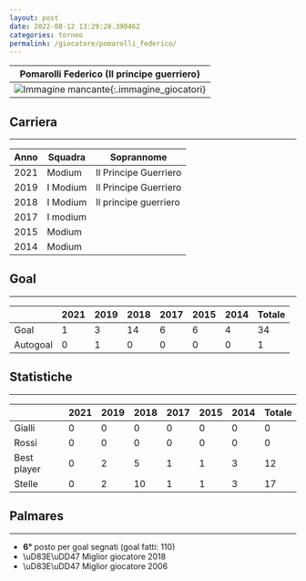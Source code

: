 ```yaml
---
layout: post
date: 2022-08-12 13:29:28.390462
categories: torneo
permalink: /giocatore/pomarolli_federico/
---
```

<link rel='stylesheets' href='./../assets/giocatori.css'>

| Pomarolli Federico (Il principe guerriero) |
|:-----:|
| ![Immagine mancante]('./../../assets/giocatori/pomarolli_federico.png){:.immagine_giocatori} |


## Carriera
----

|Anno|Squadra|Soprannome|
|:---:|---|---|
|2021|Modium|Il Principe Guerriero|
|2019|I Modium|Il Principe Guerriero|
|2018|I Modium|Il principe guerriero|
|2017|I modium||
|2015|Modium||
|2014|Modium||


## Goal
----

| |2021|2019|2018|2017|2015|2014| Totale |
|---|---|---|---|---|---|---|---|
|Goal|1|3|14|6|6|4|34|
|Autogoal|0|1|0|0|0|0|1|


## Statistiche
----

| |2021|2019|2018|2017|2015|2014| Totale |
|---|---|---|---|---|---|---|---|
|Gialli|0|0|0|0|0|0|0|
|Rossi|0|0|0|0|0|0|0|
|Best player|0|2|5|1|1|3|12|
|Stelle|0|2|10|1|1|3|17|


## Palmares
----

- **6°** posto per goal segnati (goal fatti: 110)
- \uD83E\uDD47 Miglior giocatore 2018
- \uD83E\uDD47 Miglior giocatore 2006
